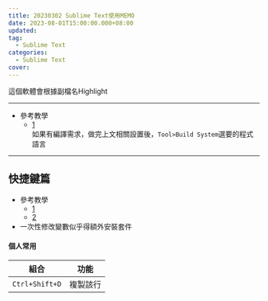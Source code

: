```yaml
---
title: 20230302 Sublime Text使用MEMO
date: 2023-08-01T15:00:00.000+08:00
updated: 
tag: 
  - Sublime Text
categories: 
  - Sublime Text
cover: 
---
```

這個軟體會根據副檔名Highlight

***
- 參考教學
  - [1](https://medium.com/jeasee%E9%9A%A8%E7%AD%86/%E9%96%8B%E5%A7%8B%E6%92%B0%E5%AF%AB%E7%A8%8B%E5%BC%8F%E7%A2%BC-%E7%A8%8B%E5%BC%8F%E7%A2%BC%E5%B9%B3%E5%8F%B0%E5%AE%89%E8%A3%9D-sublime-3d1184489e74)<br>如果有編譯需求，做完上文相關設置後，`Tool>Build System`選要的程式語言

***
## 快捷鍵篇
- 參考教學
  - [1](https://shunnien.github.io/2016/02/23/sublimetext-shortcuts/)
  - [2](https://blog.51cto.com/zhangxueliang/4953526)
- 一次性修改變數似乎得額外安裝套件

#### 個人常用
|組合|功能|
|---|---|
|`Ctrl+Shift+D`|複製該行|